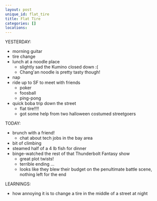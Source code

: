 ```yaml
---
layout: post
unique_id: flat_tire
title: Flat Tire
categories: []
locations: 
---
```


YESTERDAY:
* morning guitar
* tire change
* lunch at a noodle place
  * slightly sad the Kumino closed down :(
  * Chang'an noodle is pretty tasty though!
* nap
* ride up to SF to meet with friends
  * poker
  * foosball
  * ping-pong
* quick boba trip down the street
  * flat tire!!!!
  * got some help from two halloween costumed streetgoers

TODAY:
* brunch with a friend!
  * chat about tech jobs in the bay area
* bit of climbing
* steamed half of a 4 lb fish for dinner
* binge-watched the rest of that Thunderbolt Fantasy show
  * great plot twists!
  * terrible ending ...
  * looks like they blew their budget on the penultimate battle scene, nothing left for the end

LEARNINGS:
* how annoying it is to change a tire in the middle of a street at night
